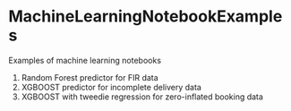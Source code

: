 # MachineLearningNotebookExamples
Examples of machine learning notebooks
1) Random Forest predictor for FIR data
2) XGBOOST predictor for incomplete delivery data
3) XGBOOST with tweedie regression for zero-inflated booking data

